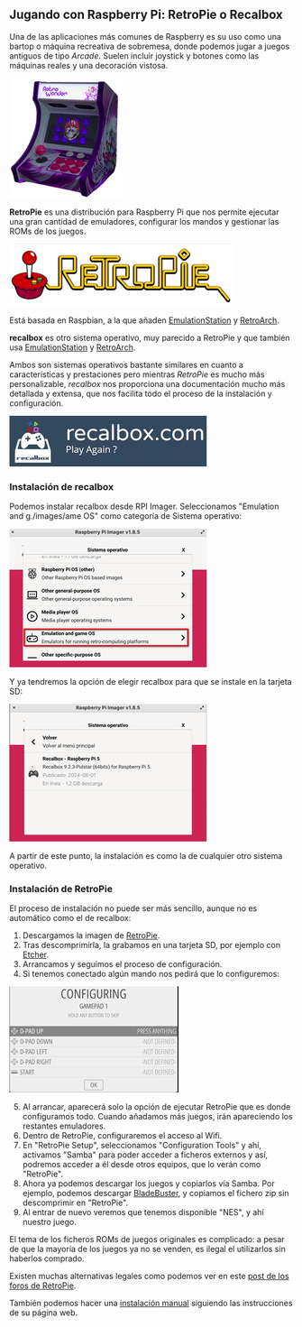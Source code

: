 ## Jugando con Raspberry Pi: RetroPie o Recalbox

Una de las aplicaciones más comunes de Raspberry es su uso como una bartop o máquina recreativa de sobremesa, donde podemos jugar a juegos antiguos de tipo _Arcade_. Suelen incluir joystick y botones como las máquinas reales y una decoración vistosa.

![Bartop de sobremesa para juegos de tipo Arcade](./images/bartop_arcade_reducida_200.png)

**RetroPie** es una distribución para Raspberry Pi que nos permite ejecutar una gran cantidad de emuladores, configurar los mandos y gestionar las ROMs de los juegos. 

![Logo de RetroPie](./images/Logo_retropie_reducida_400.png)

Está basada en Raspbian, a la que añaden [EmulationStation](EmulationStation.org) y [RetroArch](http://retroarch.com/).

**recalbox** es otro sistema operativo, muy parecido a RetroPie y que también usa [EmulationStation](EmulationStation.org) y [RetroArch](http://retroarch.com/).

Ambos son sistemas operativos bastante similares en cuanto a características y prestaciones pero mientras *RetroPie* es mucho más personalizable, *recalbox* nos proporciona una documentación mucho más detallada y extensa, que nos facilita todo el proceso de la instalación y configuración.

![Logo de recalbox](./images/logo_recalbox_reducida_350.png)

### Instalación de recalbox

Podemos instalar recalbox desde RPI Imager. Seleccionamos "Emulation and g./images/ame OS"  como categoría de Sistema operativo:

![Categoría de "Emuladores y juegos OS"](./images/rpi-imager_emulationOS_reducida_350.png)

Y ya tendremos la opción de elegir recalbox para que se instale en la tarjeta SD:

![Opción para instalar recalbox](./images/rpi-imager_recalbox_reducida_350.png)

A partir de este punto, la instalación es como la de cualquier otro sistema operativo.
### Instalación de RetroPie

El proceso de instalación no puede ser más sencillo, aunque no es automático como el de recalbox:

1. Descargamos la imagen de [RetroPie](https://retropie.org.uk/download).
2. Tras descomprimirla, la grabamos en una tarjeta SD, por ejemplo con [Etcher](https://www.balena.io/etcher/).
3. Arrancamos y seguimos el proceso de configuración.
4. Si tenemos conectado algún mando nos pedirá que lo configuremos:

![Configurando RetroPie](./images/configuring_retropie_reducido_300.png)

5. Al arrancar, aparecerá solo la opción de ejecutar RetroPie que es donde configuramos todo. Cuando añadamos más juegos, irán apareciendo los restantes emuladores.
6. Dentro de RetroPie, configuraremos el acceso al Wifi.
7. En "RetroPie Setup", seleccionamos "Configuration Tools" y ahí, activamos "Samba" para poder acceder a ficheros externos y así, podremos acceder a él desde otros equipos, que lo verán como "RetroPie".
8. Ahora ya podemos descargar los juegos y copiarlos vía Samba. Por ejemplo, podemos descargar [BladeBuster](http://magpi.cc/bladebuster), y copiamos el fichero zip sin descomprimir en "RetroPie".
9. Al entrar de nuevo veremos que tenemos disponible "NES", y ahí nuestro juego.

El tema de los ficheros ROMs de juegos originales es complicado: a pesar de que la mayoría de los juegos ya no se venden, es ilegal el utilizarlos sin haberlos comprado.

Existen muchas alternativas legales como podemos ver en este [post de los foros de RetroPie](https://retropie.org.uk/forum/topic/10918/where-to-legally-acquire-content-to-play-on-retropie).

También podemos hacer una [instalación manual](https://retropie.org.uk/docs/Manual-Installation/) siguiendo las instrucciones de su página web. 
